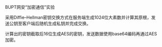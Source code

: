 BUPT网安“加密通信”实验

采用Diffie–Hellman密钥交换方式在服务端生成1024位大素数并计算其原根，发送公钥至客户端后随机生成私钥并完成交换。

计算出的密钥截取后16位生成AES的密钥，发送数据使用base64编码再通过AES加密。
